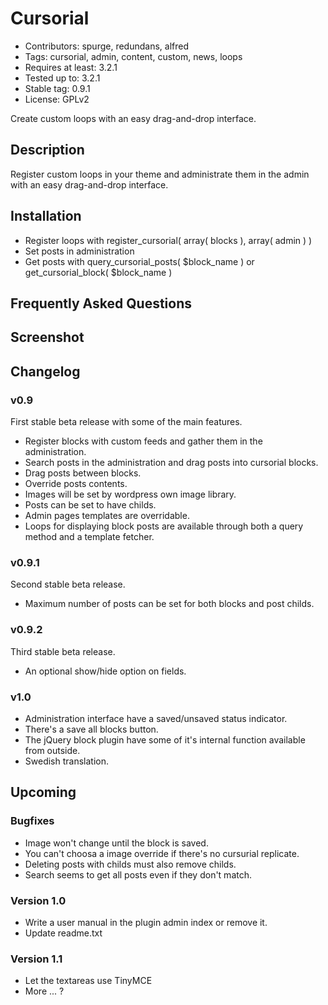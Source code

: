 Cursorial
=========

* Contributors: spurge, redundans, alfred
* Tags: cursorial, admin, content, custom, news, loops
* Requires at least: 3.2.1
* Tested up to: 3.2.1
* Stable tag: 0.9.1
* License: GPLv2

Create custom loops with an easy drag-and-drop interface.

Description
-----------

Register custom loops in your theme and administrate them in the admin with an easy drag-and-drop interface.

Installation
------------

* Register loops with register_cursorial( array( blocks ), array( admin ) )
* Set posts in administration
* Get posts with query_cursorial_posts( $block_name ) or get_cursorial_block( $block_name )

Frequently Asked Questions
--------------------------

Screenshot
----------

Changelog
---------

### v0.9

First stable beta release with some of the main features.

* Register blocks with custom feeds and gather them in the administration.
* Search posts in the administration and drag posts into cursorial
	blocks.
* Drag posts between blocks.
* Override posts contents.
* Images will be set by wordpress own image library.
* Posts can be set to have childs.
* Admin pages templates are overridable.
* Loops for displaying block posts are available through both a query
	method and a template fetcher.

### v0.9.1

Second stable beta release.

* Maximum number of posts can be set for both blocks and post childs.

### v0.9.2

Third stable beta release.

* An optional show/hide option on fields.

### v1.0

* Administration interface have a saved/unsaved status indicator.
* There's a save all blocks button.
* The jQuery block plugin have some of it's internal function available
	from outside.
* Swedish translation.

Upcoming
--------

### Bugfixes

* Image won't change until the block is saved.
* You can't choosa a image override if there's no cursurial replicate.
* Deleting posts with childs must also remove childs.
* Search seems to get all posts even if they don't match.

### Version 1.0

* Write a user manual in the plugin admin index or remove it.
* Update readme.txt

### Version 1.1

* Let the textareas use TinyMCE
* More ... ?
